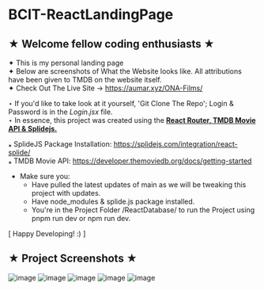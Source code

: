 # BCIT-ReactLandingPage

## ★ Welcome fellow coding enthusiasts ★

✦ This is my personal landing page <br>
✦ Below are screenshots of What the Website looks like. All attributions have been given to TMDB on the website itself. <br>
✦ Check Out The Live Site → https://aumar.xyz/ONA-Films/


⋆ If you'd like to take look at it yourself, 'Git Clone The Repo'; Login & Password is in the *Login.jsx* file. <br>
⋆ In essence, this project was created using the <ins>**React Router, TMDB Movie API & Splidejs.**</ins> <br>

⁎ SplideJS Package Installation: https://splidejs.com/integration/react-splide/ <br>
⁎ TMDB Movie API: https://developer.themoviedb.org/docs/getting-started

- Make sure you: <br>
  - Have pulled the latest updates of main as we will be tweaking this project with updates. <br>
  - Have node_modules & splide.js package installed. <br>
  - You're in the Project Folder /ReactDatabase/ to run the Project using pnpm run dev or npm run dev.

[ Happy Developing! :) ]


## ★ Project Screenshots ★


![image](https://github.com/user-attachments/assets/d0295d5e-0b5e-4cd1-bd72-7a930e3a0fba)
![image](https://github.com/user-attachments/assets/cd48e704-3445-4a54-8da7-0277e7b253c0)
![image](https://github.com/user-attachments/assets/4ac61381-401b-4070-acfd-b9311391e9e2)
![image](https://github.com/user-attachments/assets/74b1bf5a-980b-4df6-a636-25184491c147)
![image](https://github.com/user-attachments/assets/cc30fda2-2a16-4d58-a1f4-311d7dd1f05f)


